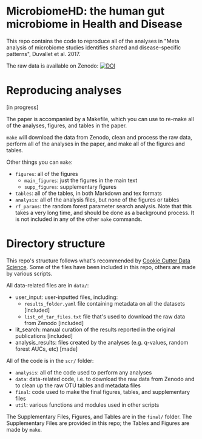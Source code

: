 # MicrobiomeHD: the human gut microbiome in Health and Disease

This repo contains the code to reproduce all of the analyses in "Meta analysis of microbiome studies identifies shared and disease-specific patterns", Duvallet et al. 2017.

The raw data is available on Zenodo: [![DOI](https://zenodo.org/badge/DOI/10.5281/zenodo.569601.svg)](https://doi.org/10.5281/zenodo.569601)


# Reproducing analyses

[in progress]

The paper is accompanied by a Makefile, which you can use to re-make all of the analyses, figures, and tables in the paper.

`make` will download the data from Zenodo, clean and process the raw data, perform all of the analyses in the paper, and
make all of the figures and tables.

Other things you can `make`:

* `figures`: all of the figures
  * `main_figures`: just the figures in the main text
  * `supp_figures`: supplementary figures
* `tables`: all of the tables, in both Markdown and tex formats
* `analysis`: all of the analysis files, but none of the figures or tables
* `rf_params`: the random forest parameter search analysis. Note that this takes a very long time, and should be done
as a background process. It is not included in any of the other `make` commands.


# Directory structure

This repo's structure follows what's recommended by [Cookie Cutter Data Science](https://drivendata.github.io/cookiecutter-data-science/).
Some of the files have been included in this repo, others are made by various scripts.

All data-related files are in `data/`:

* user_input: user-inputted files, including:
  * `results_folder.yaml` file containing metadata on all the datasets [included]
  * `list_of_tar_files.txt` file that's used to download the raw data from Zenodo [included]
* lit_search: manual curation of the results reported in the original publications [included]
* analysis_results: files created by the analyses (e.g. q-values, random forest AUCs, etc) [made]

All of the code is in the `scr/` folder:

* `analysis`: all of the code used to perform any analyses
* `data`: data-related code, i.e. to download the raw data from Zenodo and to clean up the raw OTU tables and metadata files
* `final`: code used to make the final figures, tables, and supplementary files
* `util`: various functions and modules used in other scripts

The Supplementary Files, Figures, and Tables are in the `final/` folder. The Supplementary Files are provided in this repo;
the Tables and Figures are made by `make`.
